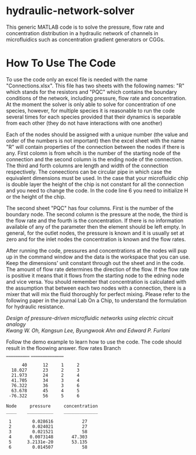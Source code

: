 # hydraulic-network-solver
This generic MATLAB code is to solve the pressure, flow rate and concentration distribution in a hydraulic network of channels in microfluidics such as concentration gradient generators or CGGs. 
# How To Use The Code
To use the code only an excel file is needed with the name "Connections.xlsx". This file has two sheets with the following names: "R" which stands for the resistors and "PQC" which contains the boundary conditions of the network, including pressure, flow rate and concentration. At the moment the solver is only able to solve for concentration of one species, however, for multiple species it is reasonable to run the code several times for each species provided that their dynamics is separable from each other (they do not have interactions with one another)

Each of the nodes should be assigned with a unique number (the value and order of the numbers is not important) then the excel sheet with the name "R" will contain properties of the connection between the nodes if there is any. First colomn is from whcih is the number of the starting node of the connection and the second column is the ending node of the connection. The third and forth columns are length and width of the connection respectively. The coneections can be circular pipe in which case the equivalent dimensions must be used. In the case that your microfluidic chip is double layer the height of the chip is not constant for all the connection and you need to change the code. In the code line 6 you need to initialize H or the height of the chip. 

The second sheet "PQC" has four columns. First is the number of the boundary node. The second column is the pressure at the node, the third is the flow rate and the fourth is the concentration. If there is no information available of any of the parameter then the element should be left empty. In general, for the outlet nodes, the pressure is known and it is usually set at zero and for the inlet nodes the concentration is known and the flow rates. 

After running the code, pressures and concentrations at the nodes will pup up in the command window and the data is the workspace that you can use. Keep the dimensions' unit constant through out the sheet and in the code. The amount of flow rate determines the direction of the flow. If the flow rate is positive it means that it flows from the starting node to the edning node and vice versa. You should remember that concentration is calculated with the assumption that between each two nodes with a connection, there is a mixer that will mix the fluid thoroughly for perfect mixing. Please refer to the following paper in the journal Lab On a Chip, to understand the formulation for hydraulic resistance. 

_Design of pressure-driven microfluidic networks using electric circuit analogy <br />
Kwang W. Oh, Kangsun Lee, Byungwook Ahn and Edward P. Furlani_

Follow the demo example to learn how to use the code. The code should result in the floowing answer.
    flow rates        Branch    
    __________    ______________

          40      12     1     2
      18.027      23     2     3
      21.973      24     2     4
      41.705      34     3     4
      76.322      36     3     6
      63.678      45     4     5
     -76.322      56     5     6

    Node     pressure     concentration
    ____    __________    _____________

     1        0.028616           27    
     2        0.024021           27    
     3        0.021521           58    
     4       0.0073148       47.303    
     5      3.2131e-20       53.135    
     6        0.014507           58  
